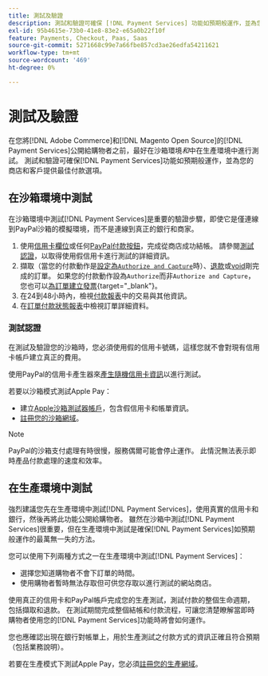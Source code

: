 ```yaml
---
title: 測試及驗證
description: 測試和驗證可確保 [!DNL Payment Services] 功能如預期般運作，並為您的客戶提供最佳付款選項
exl-id: 95b4615e-73b0-41e8-83e2-e65a0b22f10f
feature: Payments, Checkout, Paas, Saas
source-git-commit: 5271668c99e7a66fbe857cd3ae26edfa54211621
workflow-type: tm+mt
source-wordcount: '469'
ht-degree: 0%

---
```


# 測試及驗證

在您將[!DNL Adobe Commerce]和[!DNL Magento Open Source]的[!DNL Payment Services]公開給購物者之前，最好在沙箱環境&#x200B;_和_&#x200B;中在生產環境中進行測試。 測試和驗證可確保[!DNL Payment Services]功能如預期般運作，並為您的商店和客戶提供最佳付款選項。

## 在沙箱環境中測試

在沙箱環境中測試[!DNL Payment Services]是重要的驗證步驟，即使它是僅連線到PayPal沙箱的模擬環境，而不是連線到真正的銀行和商家。

1. 使用[信用卡欄位](payments-options.md#credit-card-fields)或任何[PayPal付款按鈕](payments-options.md#paypal-smart-buttons)，完成從商店成功結帳。 請參閱[測試認證](#testing-credentials)，以取得使用假信用卡進行測試的詳細資訊。
1. 擷取（當您的付款動作是[設定為`Authorize and Capture`](onboard.md#set-payment-services-as-payment-method)時）、[退款](refunds.md)或[void](voids.md)剛完成的訂單。 如果您的付款動作設為`Authorize`而非`Authorize and Capture`，您也可以[為訂單建立發票](https://experienceleague.adobe.com/zh-hant/docs/commerce-admin/stores-sales/order-management/invoices#create-an-invoice){target="_blank"}。
1. 在24到48小時內，檢視[付款報表](payouts.md)中的交易與其他資訊。
1. 在[訂單付款狀態報表](order-payment-status.md)中檢視訂單詳細資料。

### 測試認證

在測試及驗證您的沙箱時，您必須使用假的信用卡號碼，這樣您就不會對現有信用卡帳戶建立真正的費用。

使用PayPal的信用卡產生器來[產生隨機信用卡資訊](https://www.paypal.com/us/smarthelp/article/where-can-i-find-test-credit-card-numbers-ts2157)以進行測試。

若要以沙箱模式測試Apple Pay：

* 建立[Apple沙箱測試器帳戶](https://developer.apple.com/apple-pay/sandbox-testing/#create-a-sandbox-tester-account)，包含假信用卡和帳單資訊。
* [註冊您的沙箱網域](https://developer.paypal.com/docs/checkout/apm/apple-pay/#link-registeryoursandboxdomains)。

>[!NOTE]
>
>PayPal的沙箱支付處理有時很慢，服務偶爾可能會停止運作。 此情況無法表示即時產品付款處理的速度和效率。

## 在生產環境中測試

強烈建議您先在生產環境中測試[!DNL Payment Services]，使用真實的信用卡和銀行，然後再將此功能公開給購物者。 雖然在沙箱中測試[!DNL Payment Services]很重要，但在生產環境中測試是確保[!DNL Payment Services]如預期般運作的最萬無一失的方法。

您可以使用下列兩種方式之一在生產環境中測試[!DNL Payment Services]：

* 選擇您知道購物者不會下訂單的時間。
* 使用購物者暫時無法存取但可供您存取以進行測試的網站商店。

使用真正的信用卡和PayPal帳戶完成您的生產測試，測試付款的整個生命週期，包括擷取和退款。 在測試期間完成整個結帳和付款流程，可讓您清楚瞭解當即時購物者使用您的[!DNL Payment Services]功能時將會如何運作。

您也應確認出現在銀行對帳單上，用於生產測試之付款方式的資訊正確且符合預期（包括業務說明）。

若要在生產模式下測試Apple Pay，您必須[註冊您的生產網域](https://developer.paypal.com/docs/checkout/apm/apple-pay/#register-your-live-domain)。
